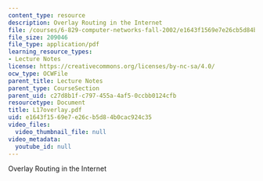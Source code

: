 ```yaml
---
content_type: resource
description: Overlay Routing in the Internet
file: /courses/6-829-computer-networks-fall-2002/e1643f1569e7e26cb5d84b0cac924c35_L17overlay.pdf
file_size: 209046
file_type: application/pdf
learning_resource_types:
- Lecture Notes
license: https://creativecommons.org/licenses/by-nc-sa/4.0/
ocw_type: OCWFile
parent_title: Lecture Notes
parent_type: CourseSection
parent_uid: c27d8b1f-c797-455a-4af5-0ccbb0124cfb
resourcetype: Document
title: L17overlay.pdf
uid: e1643f15-69e7-e26c-b5d8-4b0cac924c35
video_files:
  video_thumbnail_file: null
video_metadata:
  youtube_id: null
---
```

Overlay Routing in the Internet